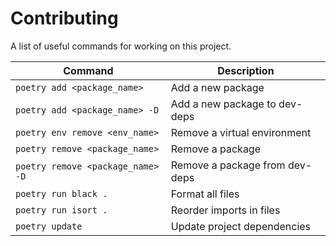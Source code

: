 # Contributing

A list of useful commands for working on this project.

| Command                           | Description                    |
| --------------------------------- | ------------------------------ |
| `poetry add <package_name>`       | Add a new package              |
| `poetry add <package_name> -D`    | Add a new package to dev-deps  |
| `poetry env remove <env_name>`    | Remove a virtual environment   |
| `poetry remove <package_name>`    | Remove a package               |
| `poetry remove <package_name> -D` | Remove a package from dev-deps |
| `poetry run black .`              | Format all files               |
| `poetry run isort .`              | Reorder imports in files       |
| `poetry update`                   | Update project dependencies    |
